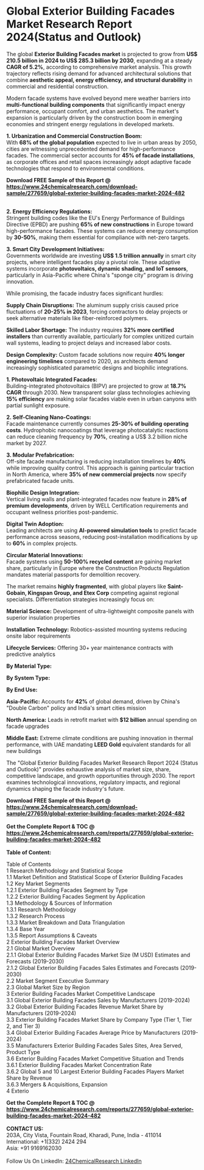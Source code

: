 <h1>Global Exterior Building Facades Market Research Report 2024(Status and Outlook)</h1><p>The global <strong>Exterior Building Facades market</strong> is projected to grow from <strong>US$ 210.5 billion in 2024 to US$ 285.3 billion by 2030</strong>, expanding at a steady <strong>CAGR of 5.2%</strong>, according to comprehensive market analysis. This growth trajectory reflects rising demand for advanced architectural solutions that combine <strong>aesthetic appeal, energy efficiency, and structural durability</strong> in commercial and residential construction.</p><p>Modern facade systems have evolved beyond mere weather barriers into <strong>multi-functional building components</strong> that significantly impact energy performance, occupant comfort, and urban aesthetics. The market's expansion is particularly driven by the construction boom in emerging economies and stringent energy regulations in developed markets.</p><p><strong>1. Urbanization and Commercial Construction Boom:</strong><br>
With <strong>68% of the global population</strong> expected to live in urban areas by 2050, cities are witnessing unprecedented demand for high-performance facades. The commercial sector accounts for <strong>45% of facade installations</strong>, as corporate offices and retail spaces increasingly adopt adaptive facade technologies that respond to environmental conditions.</p><div><b>Download FREE Sample of this Report @ 
            <a href="https://www.24chemicalresearch.com/download-sample/277659/global-exterior-building-facades-market-2024-482">
            https://www.24chemicalresearch.com/download-sample/277659/global-exterior-building-facades-market-2024-482</a></b></div><br><p><strong>2. Energy Efficiency Regulations:</strong><br>
Stringent building codes like the EU's Energy Performance of Buildings Directive (EPBD) are pushing <strong>65% of new constructions</strong> in Europe toward high-performance facades. These systems can reduce energy consumption by <strong>30-50%</strong>, making them essential for compliance with net-zero targets.</p><p><strong>3. Smart City Development Initiatives:</strong><br>
Governments worldwide are investing <strong>US$ 1.5 trillion annually</strong> in smart city projects, where intelligent facades play a pivotal role. These adaptive systems incorporate <strong>photovoltaics, dynamic shading, and IoT sensors</strong>, particularly in Asia-Pacific where China's "sponge city" program is driving innovation.</p><p>While promising, the facade industry faces significant hurdles:</p><p><strong>Supply Chain Disruptions:</strong> The aluminum supply crisis caused price fluctuations of <strong>20-25% in 2023</strong>, forcing contractors to delay projects or seek alternative materials like fiber-reinforced polymers.</p><p><strong>Skilled Labor Shortage:</strong> The industry requires <strong>32% more certified installers</strong> than currently available, particularly for complex unitized curtain wall systems, leading to project delays and increased labor costs.</p><p><strong>Design Complexity:</strong> Custom facade solutions now require <strong>40% longer engineering timelines</strong> compared to 2020, as architects demand increasingly sophisticated parametric designs and biophilic integrations.</p><p><strong>1. Photovoltaic Integrated Facades:</strong><br>
Building-integrated photovoltaics (BIPV) are projected to grow at <strong>18.7% CAGR</strong> through 2030. New transparent solar glass technologies achieving <strong>15% efficiency</strong> are making solar facades viable even in urban canyons with partial sunlight exposure.</p><p><strong>2. Self-Cleaning Nano-Coatings:</strong><br>
Facade maintenance currently consumes <strong>25-30% of building operating costs</strong>. Hydrophobic nanocoatings that leverage photocatalytic reactions can reduce cleaning frequency by <strong>70%</strong>, creating a US$ 3.2 billion niche market by 2027.</p><p><strong>3. Modular Prefabrication:</strong><br>
Off-site facade manufacturing is reducing installation timelines by <strong>40%</strong> while improving quality control. This approach is gaining particular traction in North America, where <strong>35% of new commercial projects</strong> now specify prefabricated facade units.</p><p><strong>Biophilic Design Integration:</strong><br>
	Vertical living walls and plant-integrated facades now feature in <strong>28% of premium developments</strong>, driven by WELL Certification requirements and occupant wellness priorities post-pandemic.</p><p><strong>Digital Twin Adoption:</strong><br>
	Leading architects are using <strong>AI-powered simulation tools</strong> to predict facade performance across seasons, reducing post-installation modifications by up to <strong>60%</strong> in complex projects.</p><p><strong>Circular Material Innovations:</strong><br>
	Facade systems using <strong>50-100% recycled content</strong> are gaining market share, particularly in Europe where the Construction Products Regulation mandates material passports for demolition recovery.</p><p>The market remains <strong>highly fragmented</strong>, with global players like <strong>Saint-Gobain, Kingspan Group, and Etex Corp</strong> competing against regional specialists. Differentiation strategies increasingly focus on:</p><p><strong>Material Science:</strong> Development of ultra-lightweight composite panels with superior insulation properties</p><p><strong>Installation Technology:</strong> Robotics-assisted mounting systems reducing onsite labor requirements</p><p><strong>Lifecycle Services:</strong> Offering 30+ year maintenance contracts with predictive analytics</p><p><strong>By Material Type:</strong></p><p><strong>By System Type:</strong></p><p><strong>By End Use:</strong></p><p><strong>Asia-Pacific:</strong> Accounts for <strong>42%</strong> of global demand, driven by China's "Double Carbon" policy and India's smart cities mission</p><p><strong>North America:</strong> Leads in retrofit market with <strong>$12 billion</strong> annual spending on facade upgrades</p><p><strong>Middle East:</strong> Extreme climate conditions are pushing innovation in thermal performance, with UAE mandating <strong>LEED Gold</strong> equivalent standards for all new buildings</p><p>The "Global Exterior Building Facades Market Research Report 2024 (Status and Outlook)" provides exhaustive analysis of market size, share, competitive landscape, and growth opportunities through 2030. The report examines technological innovations, regulatory impacts, and regional dynamics shaping the facade industry's future.</p><div><b>Download FREE Sample of this Report @ 
            <a href="https://www.24chemicalresearch.com/download-sample/277659/global-exterior-building-facades-market-2024-482">
            https://www.24chemicalresearch.com/download-sample/277659/global-exterior-building-facades-market-2024-482</a></b></div><br><div><b>Get the Complete Report & TOC @ 
            <a href="https://www.24chemicalresearch.com/reports/277659/global-exterior-building-facades-market-2024-482">
            https://www.24chemicalresearch.com/reports/277659/global-exterior-building-facades-market-2024-482</a></b></div><br>
            <b>Table of Content:</b><p>Table of Contents<br />
1 Research Methodology and Statistical Scope<br />
1.1 Market Definition and Statistical Scope of Exterior Building Facades<br />
1.2 Key Market Segments<br />
1.2.1 Exterior Building Facades Segment by Type<br />
1.2.2 Exterior Building Facades Segment by Application<br />
1.3 Methodology & Sources of Information<br />
1.3.1 Research Methodology<br />
1.3.2 Research Process<br />
1.3.3 Market Breakdown and Data Triangulation<br />
1.3.4 Base Year<br />
1.3.5 Report Assumptions & Caveats<br />
2 Exterior Building Facades Market Overview<br />
2.1 Global Market Overview<br />
2.1.1 Global Exterior Building Facades Market Size (M USD) Estimates and Forecasts (2019-2030)<br />
2.1.2 Global Exterior Building Facades Sales Estimates and Forecasts (2019-2030)<br />
2.2 Market Segment Executive Summary<br />
2.3 Global Market Size by Region<br />
3 Exterior Building Facades Market Competitive Landscape<br />
3.1 Global Exterior Building Facades Sales by Manufacturers (2019-2024)<br />
3.2 Global Exterior Building Facades Revenue Market Share by Manufacturers (2019-2024)<br />
3.3 Exterior Building Facades Market Share by Company Type (Tier 1, Tier 2, and Tier 3)<br />
3.4 Global Exterior Building Facades Average Price by Manufacturers (2019-2024)<br />
3.5 Manufacturers Exterior Building Facades Sales Sites, Area Served, Product Type<br />
3.6 Exterior Building Facades Market Competitive Situation and Trends<br />
3.6.1 Exterior Building Facades Market Concentration Rate<br />
3.6.2 Global 5 and 10 Largest Exterior Building Facades Players Market Share by Revenue<br />
3.6.3 Mergers & Acquisitions, Expansion<br />
4 Exterio</p><div><b>Get the Complete Report & TOC @ 
            <a href="https://www.24chemicalresearch.com/reports/277659/global-exterior-building-facades-market-2024-482">
            https://www.24chemicalresearch.com/reports/277659/global-exterior-building-facades-market-2024-482</a></b></div><br><b>CONTACT US:</b><br>
            203A, City Vista, Fountain Road, Kharadi, Pune, India - 411014<br>
            International: +1(332) 2424 294<br>
            Asia: +91 9169162030 <br><br>
            Follow Us On LinkedIn: <a href="https://www.linkedin.com/company/24chemicalresearch/">24ChemicalResearch LinkedIn</a>